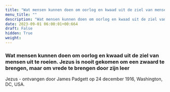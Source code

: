 ```yaml
---
title: "Wat mensen kunnen doen om oorlog en kwaad uit de ziel van mensen uit te roeien. Jezus is nooit gekomen om een zwaard te brengen, maar om vrede te brengen door zijn leer"
menu_title: ""
description: "Wat mensen kunnen doen om oorlog en kwaad uit de ziel van mensen uit te roeien. Jezus is nooit gekomen om een zwaard te brengen, maar om vrede te brengen door zijn leer"
date: 2023-09-01 06:00:01+00:664
draft: False
hidden: True
weight:
---
```

### Wat mensen kunnen doen om oorlog en kwaad uit de ziel van mensen uit te roeien. Jezus is nooit gekomen om een zwaard te brengen, maar om vrede te brengen door zijn leer

Jezus - ontvangen door James Padgett op 24 december 1916, Washington, DC, USA.
